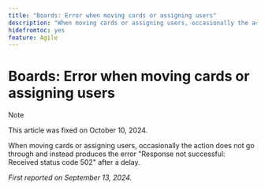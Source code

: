 ```yaml
---
title: "Boards: Error when moving cards or assigning users"
description: "When moving cards or assigning users, occasionally the action does not go through and instead produces the error Response not successful: Received status code 502 after a delay."
hidefromtoc: yes
feature: Agile
---
```


# Boards: Error when moving cards or assigning users

>[!NOTE]
>
>This article was fixed on October 10, 2024.

When moving cards or assigning users, occasionally the action does not go through and instead produces the error "Response not successful: Received status code 502" after a delay.

_First reported on September 13, 2024._
